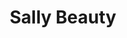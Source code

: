 ---
title: "Sally Beauty"
url: /oklahoma-city/sally-beauty-northwest-expressway/
shop: hairdresser supply
---